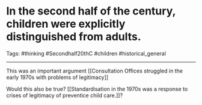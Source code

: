 # In the second half of the century, children were explicitly distinguished from adults.
Tags: #thinking #Secondhalf20thC #children #historical_general 

---
This was an important argument [[Consultation Offices struggled in the early 1970s with problems of legitimacy]] 

Would this also be true? [[Standardisation in the 1970s was a response to crises of legitimacy of preventice child care.]]?